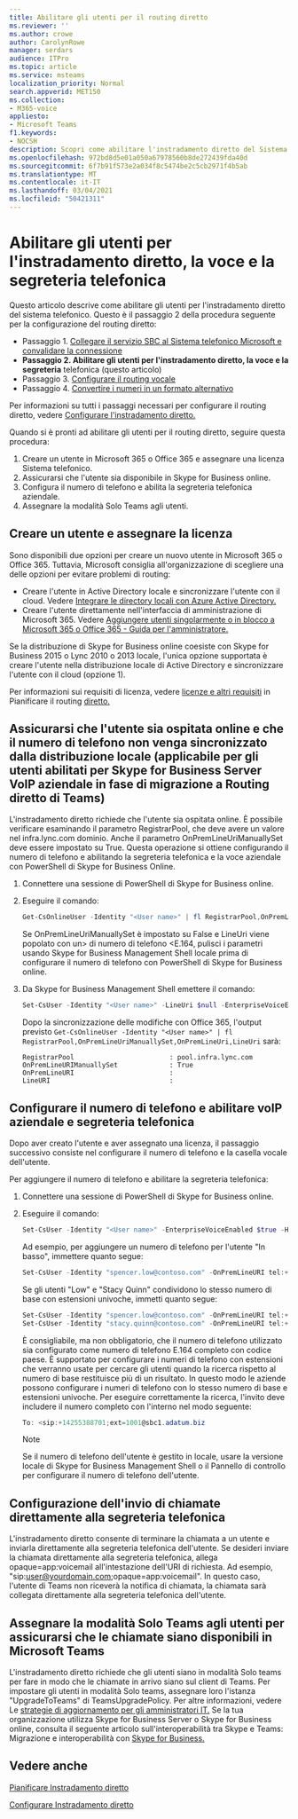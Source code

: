 ```yaml
---
title: Abilitare gli utenti per il routing diretto
ms.reviewer: ''
ms.author: crowe
author: CarolynRowe
manager: serdars
audience: ITPro
ms.topic: article
ms.service: msteams
localization_priority: Normal
search.appverid: MET150
ms.collection:
- M365-voice
appliesto:
- Microsoft Teams
f1.keywords:
- NOCSH
description: Scopri come abilitare l'instradamento diretto del Sistema telefonico Microsoft.
ms.openlocfilehash: 972bd8d5e01a050a67978560b8de272439fda40d
ms.sourcegitcommit: 6f7b91f573e2a034f8c5474be2c5cb2971f4b5ab
ms.translationtype: MT
ms.contentlocale: it-IT
ms.lasthandoff: 03/04/2021
ms.locfileid: "50421311"
---
```

# <a name="enable-users-for-direct-routing-voice-and-voicemail"></a>Abilitare gli utenti per l'instradamento diretto, la voce e la segreteria telefonica

Questo articolo descrive come abilitare gli utenti per l'instradamento diretto del sistema telefonico.  Questo è il passaggio 2 della procedura seguente per la configurazione del routing diretto:

- Passaggio 1. [Collegare il servizio SBC al Sistema telefonico Microsoft e convalidare la connessione](direct-routing-connect-the-sbc.md) 
- **Passaggio 2. Abilitare gli utenti per l'instradamento diretto, la voce e la segreteria**   telefonica (questo articolo)
- Passaggio 3. [Configurare il routing vocale](direct-routing-voice-routing.md)
- Passaggio 4. [Convertire i numeri in un formato alternativo](direct-routing-translate-numbers.md) 


Per informazioni su tutti i passaggi necessari per configurare il routing diretto, vedere [Configurare l'instradamento diretto.](direct-routing-configure.md)

Quando si è pronti ad abilitare gli utenti per il routing diretto, seguire questa procedura: 

1. Creare un utente in Microsoft 365 o Office 365 e assegnare una licenza Sistema telefonico. 
2. Assicurarsi che l'utente sia disponibile in Skype for Business online. 
3. Configura il numero di telefono e abilita la segreteria telefonica aziendale. 
4. Assegnare la modalità Solo Teams agli utenti.

## <a name="create-a-user-and-assign-the-license"></a>Creare un utente e assegnare la licenza 

Sono disponibili due opzioni per creare un nuovo utente in Microsoft 365 o Office 365. Tuttavia, Microsoft consiglia all'organizzazione di scegliere una delle opzioni per evitare problemi di routing: 

- Creare l'utente in Active Directory locale e sincronizzare l'utente con il cloud. Vedere [Integrare le directory locali con Azure Active Directory.](https://docs.microsoft.com/azure/active-directory/connect/active-directory-aadconnect)
- Creare l'utente direttamente nell'interfaccia di amministrazione di Microsoft 365. Vedere [Aggiungere utenti singolarmente o in blocco a Microsoft 365 o Office 365 - Guida per l'amministratore.](https://support.office.com/article/Add-users-individually-or-in-bulk-to-Office-365-Admin-Help-1970f7d6-03b5-442f-b385-5880b9c256ec) 

Se la distribuzione di Skype for Business online coesiste con Skype for Business 2015 o Lync 2010 o 2013 locale, l'unica opzione supportata è creare l'utente nella distribuzione locale di Active Directory e sincronizzare l'utente con il cloud (opzione 1). 

Per informazioni sui requisiti di licenza, vedere [licenze e altri requisiti](direct-routing-plan.md#licensing-and-other-requirements) in Pianificare il routing [diretto.](direct-routing-plan.md)

## <a name="ensure-that-the-user-is-homed-online-and-phone-number-is-not-being-synced-from-on-premises-applicable-for-skype-for-business-server-enterprise-voice-enabled-users-being-migrated-to-teams-direct-routing"></a>Assicurarsi che l'utente sia ospitata online e che il numero di telefono non venga sincronizzato dalla distribuzione locale (applicabile per gli utenti abilitati per Skype for Business Server VoIP aziendale in fase di migrazione a Routing diretto di Teams)

L'instradamento diretto richiede che l'utente sia ospitata online. È possibile verificare esaminando il parametro RegistrarPool, che deve avere un valore nel infra.lync.com dominio. Anche il parametro OnPremLineUriManuallySet deve essere impostato su True. Questa operazione si ottiene configurando il numero di telefono e abilitando la segreteria telefonica e la voce aziendale con PowerShell di Skype for Business Online.

1. Connettere una sessione di PowerShell di Skype for Business online.

2. Eseguire il comando: 

    ```PowerShell
    Get-CsOnlineUser -Identity "<User name>" | fl RegistrarPool,OnPremLineUriManuallySet,OnPremLineUri,LineUri
    ``` 
    Se OnPremLineUriManuallySet è impostato su False e LineUri viene popolato con un> di numero di telefono <E.164, pulisci i parametri usando Skype for Business Management Shell locale prima di configurare il numero di telefono con PowerShell di Skype for Business online. 

1. Da Skype for Business Management Shell emettere il comando: 

   ```PowerShell
   Set-CsUser -Identity "<User name>" -LineUri $null -EnterpriseVoiceEnabled $False -HostedVoiceMail $False
    ``` 
   Dopo la sincronizzazione delle modifiche con Office 365, l'output previsto `Get-CsOnlineUser -Identity "<User name>" | fl RegistrarPool,OnPremLineUriManuallySet,OnPremLineUri,LineUri` sarà:

   ```console
   RegistrarPool                        : pool.infra.lync.com
   OnPremLineURIManuallySet             : True
   OnPremLineURI                        : 
   LineURI                              : 
   ```

## <a name="configure-the-phone-number-and-enable-enterprise-voice-and-voicemail"></a>Configurare il numero di telefono e abilitare voIP aziendale e segreteria telefonica 

Dopo aver creato l'utente e aver assegnato una licenza, il passaggio successivo consiste nel configurare il numero di telefono e la casella vocale dell'utente. 

Per aggiungere il numero di telefono e abilitare la segreteria telefonica:
 
1. Connettere una sessione di PowerShell di Skype for Business online. 

2. Eseguire il comando: 
 
    ```PowerShell
    Set-CsUser -Identity "<User name>" -EnterpriseVoiceEnabled $true -HostedVoiceMail $true -OnPremLineURI tel:<phone number>
    ```
    
    Ad esempio, per aggiungere un numero di telefono per l'utente "In basso", immettere quanto segue: 

    ```PowerShell
    Set-CsUser -Identity "spencer.low@contoso.com" -OnPremLineURI tel:+14255388797 -EnterpriseVoiceEnabled $true -HostedVoiceMail $true
    ```
    Se gli utenti "Low" e "Stacy Quinn" condividono lo stesso numero di base con estensioni univoche, immetti quanto segue:
    
    ```PowerShell
    Set-CsUser -Identity "spencer.low@contoso.com" -OnPremLineURI tel:+14255388701;ext=1001 -EnterpriseVoiceEnabled $true -HostedVoiceMail $true
    Set-CsUser -Identity "stacy.quinn@contoso.com" -OnPremLineURI tel:+14255388701;ext=1002 -EnterpriseVoiceEnabled $true -HostedVoiceMail $true
    ```

    È consigliabile, ma non obbligatorio, che il numero di telefono utilizzato sia configurato come numero di telefono E.164 completo con codice paese. È supportato per configurare i numeri di telefono con estensioni che verranno usate per cercare gli utenti quando la ricerca rispetto al numero di base restituisce più di un risultato. In questo modo le aziende possono configurare i numeri di telefono con lo stesso numero di base e estensioni univoche. Per eseguire correttamente la ricerca, l'invito deve includere il numero completo con l'interno nel modo seguente:
    ```PowerShell
    To: <sip:+14255388701;ext=1001@sbc1.adatum.biz
    ```
    
    > [!NOTE]
    > Se il numero di telefono dell'utente è gestito in locale, usare la versione locale di Skype for Business Management Shell o il Pannello di controllo per configurare il numero di telefono dell'utente. 


## <a name="configuring-sending-calls-directly-to-voicemail"></a>Configurazione dell'invio di chiamate direttamente alla segreteria telefonica

L'instradamento diretto consente di terminare la chiamata a un utente e inviarla direttamente alla segreteria telefonica dell'utente. Se desideri inviare la chiamata direttamente alla segreteria telefonica, allega opaque=app:voicemail all'intestazione dell'URI di richiesta. Ad esempio, "sip:user@yourdomain.com;opaque=app:voicemail". In questo caso, l'utente di Teams non riceverà la notifica di chiamata, la chiamata sarà collegata direttamente alla segreteria telefonica dell'utente.

## <a name="assign-teams-only-mode-to-users-to-ensure-calls-land-in-microsoft-teams"></a>Assegnare la modalità Solo Teams agli utenti per assicurarsi che le chiamate siano disponibili in Microsoft Teams

L'instradamento diretto richiede che gli utenti siano in modalità Solo teams per fare in modo che le chiamate in arrivo siano sul client di Teams. Per impostare gli utenti in modalità Solo teams, assegnare loro l'istanza "UpgradeToTeams" di TeamsUpgradePolicy. Per altre informazioni, vedere Le [strategie di aggiornamento per gli amministratori IT.](upgrade-to-teams-on-prem-implement.md) Se la tua organizzazione utilizza Skype for Business Server o Skype for Business online, consulta il seguente articolo sull'interoperabilità tra Skype e Teams: Migrazione e interoperabilità con [Skype for Business.](migration-interop-guidance-for-teams-with-skype.md)

## <a name="see-also"></a>Vedere anche

[Pianificare Instradamento diretto](direct-routing-plan.md)

[Configurare Instradamento diretto](direct-routing-configure.md)
